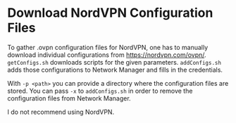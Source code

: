 # Download NordVPN Configuration Files

To gather .ovpn configuration files for NordVPN, one has to manually download individual configurations from https://nordvpn.com/ovpn/. `getConfigs.sh` downloads scripts for the given parameters. `addConfigs.sh` adds those configurations to Network Manager and fills in the credentials.


With `-p <path>` you can provide a directory where the configuration files are stored. You can pass `-x` to `addConfigs.sh` in order to remove the configuration files from Network Manager.


I do not recommend using NordVPN.
